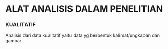 # ALAT ANALISIS DALAM PENELITIAN

### KUALITATIF
Analisis dari data kualitatif yaitu data yg berbentuk kalimat/ungkapan dan gambar
